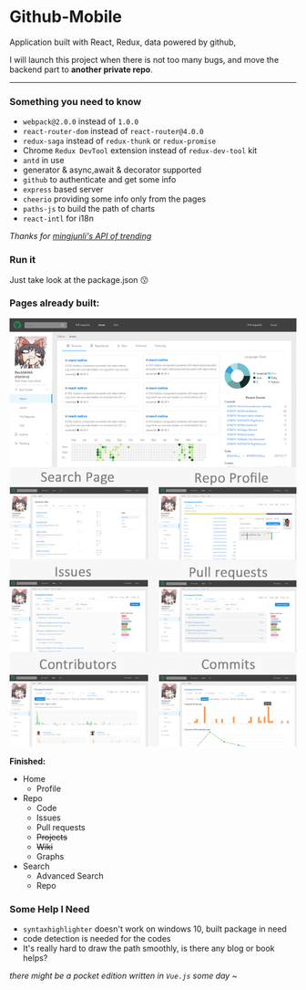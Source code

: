 # Github-Mobile
Application built with React, Redux, data powered by github,

I will launch this project when there is not too many bugs, and move the backend part to **another private repo**.

---
### Something you need to know

+ `webpack@2.0.0` instead of `1.0.0`
+ `react-router-dom` instead of `react-router@4.0.0`
+ `redux-saga` instead of `redux-thunk` or `redux-promise`
+ Chrome `Redux DevTool` extension instead of `redux-dev-tool` kit
+ `antd` in use
+ generator & async,await & decorator supported
+ `github` to authenticate and get some info
+ `express` based server
+ `cheerio` providing some info only from the pages
+ `paths-js` to build the path of charts
+ `react-intl` for i18n

*Thanks for [mingjunli's API of trending](https://github.com/mingjunli/GithubTrending)*

### Run it

Just take look at the package.json :kissing:

### Pages already built:
![home](https://github.com/879479119/Github-Mobile/raw/master/preview.png)

**Finished:**
+ Home
  - Profile
+ Repo
  - Code
  - Issues
  - Pull requests
  - ~~Projects~~
  - ~~Wiki~~
  - Graphs
+ Search
  - Advanced Search
  - Repo

### Some Help I Need
+ `syntaxhighlighter` doesn't work on windows 10, built package in need
+ code detection is needed for the codes
+ It's really hard to draw the path smoothly, is there any blog or book helps?

*there might be a pocket edition written in `Vue.js` some day ~*